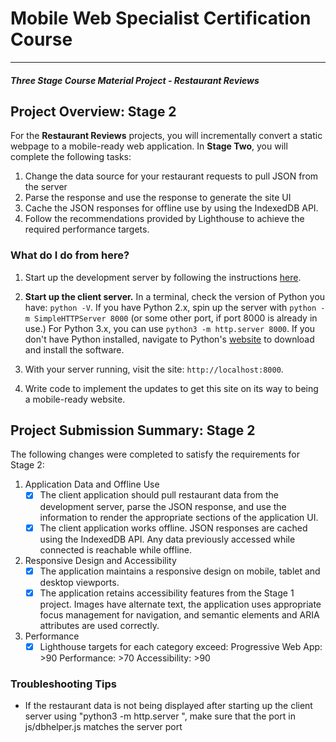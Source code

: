 # Mobile Web Specialist Certification Course
---
#### _Three Stage Course Material Project - Restaurant Reviews_

## Project Overview: Stage 2

For the **Restaurant Reviews** projects, you will incrementally convert a static webpage to a mobile-ready web application. In **Stage Two**, you will complete the following tasks:
1. Change the data source for your restaurant requests to pull JSON from the server 
2. Parse the response and use the response to generate the site UI 
3. Cache the JSON responses for offline use by using the IndexedDB API.
4. Follow the recommendations provided by Lighthouse to achieve the required performance targets.

### What do I do from here?

1. Start up the development server by following the instructions [here](https://github.com/hirzamitz/mws-restaurant-reviews-app-stage-two-server/blob/master/README.md). 

2. **Start up the client server.** In a terminal, check the version of Python you have: `python -V`. If you have Python 2.x, spin up the server with `python -m SimpleHTTPServer 8000` (or some other port, if port 8000 is already in use.) For Python 3.x, you can use `python3 -m http.server 8000`. If you don't have Python installed, navigate to Python's [website](https://www.python.org/) to download and install the software.

3. With your server running, visit the site: `http://localhost:8000`.

4. Write code to implement the updates to get this site on its way to being a mobile-ready website.

## Project Submission Summary: Stage 2

The following changes were completed to satisfy the requirements for Stage 2: 
1. Application Data and Offline Use
    - [x] The client application should pull restaurant data from the development server, parse the JSON response, and use the information to render the appropriate sections of the application UI.
    - [x] The client application works offline. JSON responses are cached using the IndexedDB API. Any data previously accessed while connected is reachable while offline.
2. Responsive Design and Accessibility
    - [x] The application maintains a responsive design on mobile, tablet and desktop viewports.
    - [x] The application retains accessibility features from the Stage 1 project. Images have alternate text, the application uses appropriate focus management for navigation, and semantic elements and ARIA attributes are used correctly.
3. Performance
    - [x] Lighthouse targets for each category exceed:
            Progressive Web App: >90
            Performance: >70
            Accessibility: >90

### Troubleshooting Tips

* If the restaurant data is not being displayed after starting up the client server using "python3 -m http.server <port>", make sure that the port in js/dbhelper.js matches the server port
    
